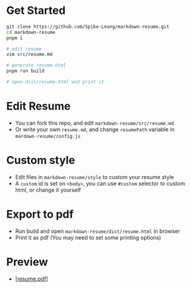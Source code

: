 # Get Started
```bash
git clone https://github.com/Spike-Leung/markdown-resume.git
cd markdown-resume
pnpm i

# edit resume
vim src/resume.md

# generate resume.html
pnpm run build

# open dist/resume.html and print it
```

# Edit Resume
- You can fork this repo, and edit `markdown-resume/src/resume.md`
- Or write your own `resume.md`, and change `resumePath` variable in `mardown-resume/config.js`

# Custom style
- Edit files in  `markdown-resume/style` to custom your resume style
- A `custom` id is set on `<body>`, you can use `#custom` selector to custom html, or change it yourself

# Export to pdf
- Run build and open `markdown-resume/dist/resume.html` in browser
- Print it as pdf (You may need to set some printing options)

# Preview
- [[resume.pdf]](./screenshot/resume.pdf)
